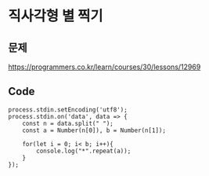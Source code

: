 직사각형 별 찍기
===

문제
---
https://programmers.co.kr/learn/courses/30/lessons/12969

Code
---
```
process.stdin.setEncoding('utf8');
process.stdin.on('data', data => {
    const n = data.split(" ");
    const a = Number(n[0]), b = Number(n[1]);
    
    for(let i = 0; i< b; i++){
        console.log("*".repeat(a));
    }
});
```
